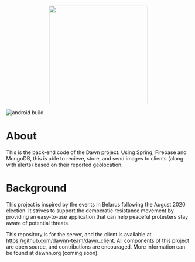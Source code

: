 <p align="center">
  <img width="270" height="270" src="https://user-images.githubusercontent.com/41195669/111856294-13324900-8900-11eb-99e7-92a71fe0d4c1.png">
</p>

![android build](https://github.com/dawnn-team/dawn_server/actions/workflows/maven.yml/badge.svg)
# About
 This is the back-end code of the Dawn project. Using Spring, Firebase and MongoDB, this is able to recieve, store,
 and send images to clients (along with alerts) based on their reported geolocation.
 
# Background
 This project is inspired by the events in Belarus following the August 2020 election. It strives to support the democratic resistance movement by providing an easy-to-use application that can help peaceful protesters stay aware of potential threats.

This repository is for the server, and the client is available at https://github.com/dawnn-team/dawn_client. All components of this project are open source, and contributions are encouraged. More information can be found at dawnn.org (coming soon).
